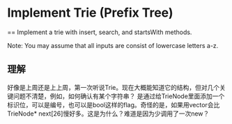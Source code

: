 # Implement Trie (Prefix Tree)
==
Implement a trie with insert, search, and startsWith methods.

Note:
You may assume that all inputs are consist of lowercase letters a-z.

## 理解
好像是上周还是上上周，第一次听说Trie。现在大概能知道它的结构，但对几个关键问题不清楚，例如，如何确认有某个字符串？
是通过给TrieNode里面添加一个标识位，可以是编号，也可以是bool这样的flag。奇怪的是，如果用vector会比TrieNode* next[26]慢好多。这是为什么？难道是因为少调用了一次new？